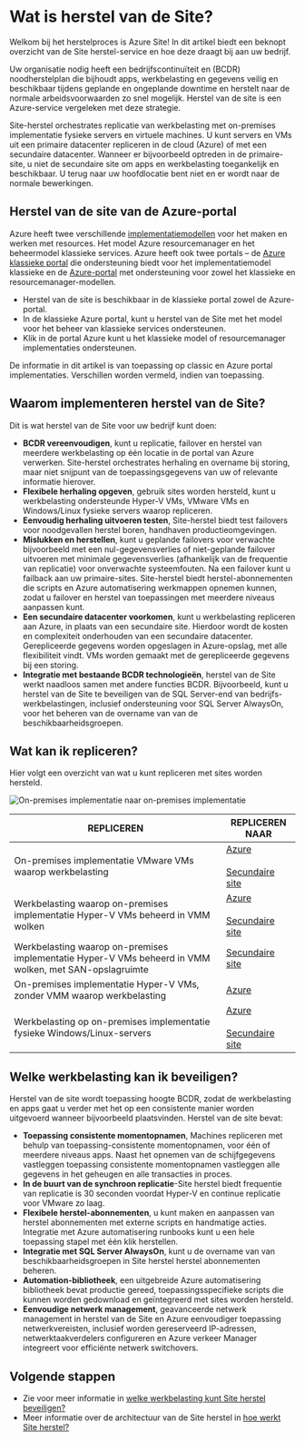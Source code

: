 <properties
    pageTitle="Wat is herstel van de Site? | Microsoft Azure"
    description="Geeft een overzicht van de Site herstel van Azure-service en bevat een overzicht van scenario's voor implementatie."
    services="site-recovery"
    documentationCenter=""
    authors="rayne-wiselman"
    manager="cfreeman"
    editor=""/>

<tags
    ms.service="site-recovery"
    ms.devlang="na"
    ms.topic="get-started-article"
    ms.tgt_pltfrm="na"
    ms.workload="storage-backup-recovery"
    ms.date="10/13/2016"
    ms.author="raynew"/>

#  <a name="what-is-site-recovery"></a>Wat is herstel van de Site?

Welkom bij het herstelproces is Azure Site! In dit artikel biedt een beknopt overzicht van de Site herstel-service en hoe deze draagt bij aan uw bedrijf.

Uw organisatie nodig heeft een bedrijfscontinuïteit en (BCDR) noodherstelplan die bijhoudt apps, werkbelasting en gegevens veilig en beschikbaar tijdens geplande en ongeplande downtime en herstelt naar de normale arbeidsvoorwaarden zo snel mogelijk. Herstel van de site is een Azure-service vergeleken met deze strategie.

Site-herstel orchestrates replicatie van werkbelasting met on-premises implementatie fysieke servers en virtuele machines. U kunt servers en VMs uit een primaire datacenter repliceren in de cloud (Azure) of met een secundaire datacenter. Wanneer er bijvoorbeeld optreden in de primaire-site, u niet de secundaire site om apps en werkbelasting toegankelijk en beschikbaar. U terug naar uw hoofdlocatie bent niet en er wordt naar de normale bewerkingen.

## <a name="site-recovery-in-the-azure-portal"></a>Herstel van de site van de Azure-portal

Azure heeft twee verschillende [implementatiemodellen](../resource-manager-deployment-model.md) voor het maken en werken met resources. Het model Azure resourcemanager en het beheermodel klassieke services. Azure heeft ook twee portals – de [Azure klassieke portal](https://manage.windowsazure.com/) die ondersteuning biedt voor het implementatiemodel klassieke en de [Azure-portal](https://portal.azure.com) met ondersteuning voor zowel het klassieke en resourcemanager-modellen.

- Herstel van de site is beschikbaar in de klassieke portal zowel de Azure-portal.
- In de klassieke Azure portal, kunt u herstel van de Site met het model voor het beheer van klassieke services ondersteunen.
- Klik in de portal Azure kunt u het klassieke model of resourcemanager implementaties ondersteunen. 

De informatie in dit artikel is van toepassing op classic en Azure portal implementaties. Verschillen worden vermeld, indien van toepassing.


## <a name="why-deploy-site-recovery"></a>Waarom implementeren herstel van de Site?

Dit is wat herstel van de Site voor uw bedrijf kunt doen:

- **BCDR vereenvoudigen**, kunt u replicatie, failover en herstel van meerdere werkbelasting op één locatie in de portal van Azure verwerken. Site-herstel orchestrates herhaling en overname bij storing, maar niet snijpunt van de toepassingsgegevens van uw of relevante informatie hierover.
- **Flexibele herhaling opgeven**, gebruik sites worden hersteld, kunt u werkbelasting ondersteunde Hyper-V VMs, VMware VMs en Windows/Linux fysieke servers waarop repliceren.
- **Eenvoudig herhaling uitvoeren testen**, Site-herstel biedt test failovers voor noodgevallen herstel boren, handhaven productieomgevingen.
- **Mislukken en herstellen**, kunt u geplande failovers voor verwachte bijvoorbeeld met een nul-gegevensverlies of niet-geplande failover uitvoeren met minimale gegevensverlies (afhankelijk van de frequentie van replicatie) voor onverwachte systeemfouten. Na een failover kunt u failback aan uw primaire-sites. Site-herstel biedt herstel-abonnementen die scripts en Azure automatisering werkmappen opnemen kunnen, zodat u failover en herstel van toepassingen met meerdere niveaus aanpassen kunt.
- **Een secundaire datacenter voorkomen**, kunt u werkbelasting repliceren aan Azure, in plaats van een secundaire site. Hierdoor wordt de kosten en complexiteit onderhouden van een secundaire datacenter. Gerepliceerde gegevens worden opgeslagen in Azure-opslag, met alle flexibiliteit vindt. VMs worden gemaakt met de gerepliceerde gegevens bij een storing.
- **Integratie met bestaande BCDR technologieën**, herstel van de Site werkt naadloos samen met andere functies BCDR. Bijvoorbeeld, kunt u herstel van de Site te beveiligen van de SQL Server-end van bedrijfs-werkbelastingen, inclusief ondersteuning voor SQL Server AlwaysOn, voor het beheren van de overname van van de beschikbaarheidsgroepen.

## <a name="what-can-i-replicate"></a>Wat kan ik repliceren?

Hier volgt een overzicht van wat u kunt repliceren met sites worden hersteld.

![On-premises implementatie naar on-premises implementatie](./media/site-recovery-overview/asr-overview-graphic.png)

**REPLICEREN** | **REPLICEREN NAAR** 
---|---
On-premises implementatie VMware VMs waarop werkbelasting | [Azure](site-recovery-vmware-to-azure-classic.md)<br/><br/> [Secundaire site](site-recovery-vmware-to-vmware.md)
Werkbelasting waarop on-premises implementatie Hyper-V VMs beheerd in VMM wolken  | [Azure](site-recovery-vmm-to-azure.md)<br/><br/> [Secundaire site](site-recovery-vmm-to-vmm.md) 
Werkbelasting waarop on-premises implementatie Hyper-V VMs beheerd in VMM wolken, met SAN-opslagruimte|  [Secundaire site](site-recovery-vmm-san.md)
On-premises implementatie Hyper-V VMs, zonder VMM waarop werkbelasting | [Azure](site-recovery-hyper-v-site-to-azure.md)
Werkbelasting op on-premises implementatie fysieke Windows/Linux-servers | [Azure](site-recovery-vmware-to-azure-classic.md)<br/><br/> [Secundaire site](site-recovery-vmware-to-vmware.md)


## <a name="what-workloads-can-i-protect"></a>Welke werkbelasting kan ik beveiligen?

Herstel van de site wordt toepassing hoogte BCDR, zodat de werkbelasting en apps gaat u verder met het op een consistente manier worden uitgevoerd wanneer bijvoorbeeld plaatsvinden. Herstel van de site bevat:

- **Toepassing consistente momentopnamen**, Machines repliceren met behulp van toepassing-consistente momentopnamen, voor één of meerdere niveaus apps. Naast het opnemen van de schijfgegevens vastleggen toepassing consistente momentopnamen vastleggen alle gegevens in het geheugen en alle transacties in proces.
- **In de buurt van de synchroon replicatie**-Site herstel biedt frequentie van replicatie is 30 seconden voordat Hyper-V en continue replicatie voor VMware zo laag.
- **Flexibele herstel-abonnementen**, u kunt maken en aanpassen van herstel abonnementen met externe scripts en handmatige acties. Integratie met Azure automatisering runbooks kunt u een hele toepassing stapel met één klik herstellen.
- **Integratie met SQL Server AlwaysOn**, kunt u de overname van van beschikbaarheidsgroepen in Site herstel herstel abonnementen beheren.
- **Automation-bibliotheek**, een uitgebreide Azure automatisering bibliotheek bevat productie gereed, toepassingsspecifieke scripts die kunnen worden gedownload en geïntegreerd met sites worden hersteld.
- **Eenvoudige netwerk management**, geavanceerde netwerk management in herstel van de Site en Azure eenvoudiger toepassing netwerkvereisten, inclusief worden gereserveerd IP-adressen, netwerktaakverdelers configureren en Azure verkeer Manager integreert voor efficiënte netwerk switchovers.


## <a name="next-steps"></a>Volgende stappen

- Zie voor meer informatie in [welke werkbelasting kunt Site herstel beveiligen?](site-recovery-workload.md)
- Meer informatie over de architectuur van de Site herstel in [hoe werkt Site herstel?](site-recovery-components.md)
 

